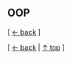 ## OOP
[ [← back](https://github.com/cholnh/study-cs#-OOP-) ]



[ [← back](https://github.com/cholnh/study-cs#-OOP-) | [↑ top](https://github.com/cholnh/study-cs/blob/main/post/question/oop/index.md#OOP) ]